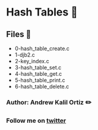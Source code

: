 # Hash Tables :symbols:

## Files :page_facing_up:
 * 0-hash_table_create.c 
 * 1-djb2.c 
 * 2-key_index.c 
 * 3-hash_table_set.c 
 * 4-hash_table_get.c 
 * 5-hash_table_print.c 
 * 6-hash_table_delete.c

 ### Author: Andrew Kalil Ortiz :pencil2:
 ### Follow me on [twitter](https://twitter.com/AndrewKalil1)